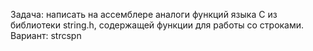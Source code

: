 Задача: написать на ассемблере аналоги функций языка С из
библиотеки string.h, содержащей функции для работы со строками.
Вариант: strcspn